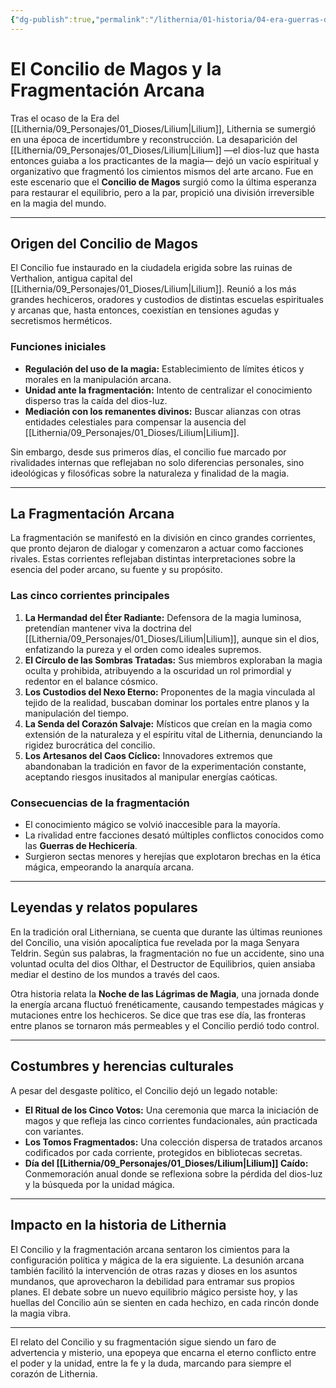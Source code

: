 ```yaml
---
{"dg-publish":true,"permalink":"/lithernia/01-historia/04-era-guerras-dioses/el-concilio-de-magos-y-la-fragmentacion-arcana/","title":"El Concilio de Magos y la Fragmentación Arcana","tags":["lithernia","lore","magia","evento_historico"]}
---
```


# El Concilio de Magos y la Fragmentación Arcana

Tras el ocaso de la Era del [[Lithernia/09_Personajes/01_Dioses/Lilium\|Lilium]], Lithernia se sumergió en una época de incertidumbre y reconstrucción. La desaparición del [[Lithernia/09_Personajes/01_Dioses/Lilium\|Lilium]] —el dios-luz que hasta entonces guiaba a los practicantes de la magia— dejó un vacío espiritual y organizativo que fragmentó los cimientos mismos del arte arcano. Fue en este escenario que el **Concilio de Magos** surgió como la última esperanza para restaurar el equilibrio, pero a la par, propició una división irreversible en la magia del mundo.

---

## Origen del Concilio de Magos

El Concilio fue instaurado en la ciudadela erigida sobre las ruinas de Verthalion, antigua capital del [[Lithernia/09_Personajes/01_Dioses/Lilium\|Lilium]]. Reunió a los más grandes hechiceros, oradores y custodios de distintas escuelas espirituales y arcanas que, hasta entonces, coexistían en tensiones agudas y secretismos herméticos.

### Funciones iniciales

- **Regulación del uso de la magia:** Establecimiento de límites éticos y morales en la manipulación arcana.
- **Unidad ante la fragmentación:** Intento de centralizar el conocimiento disperso tras la caída del dios-luz.
- **Mediación con los remanentes divinos:** Buscar alianzas con otras entidades celestiales para compensar la ausencia del [[Lithernia/09_Personajes/01_Dioses/Lilium\|Lilium]].

Sin embargo, desde sus primeros días, el concilio fue marcado por rivalidades internas que reflejaban no solo diferencias personales, sino ideológicas y filosóficas sobre la naturaleza y finalidad de la magia.

---

## La Fragmentación Arcana

La fragmentación se manifestó en la división en cinco grandes corrientes, que pronto dejaron de dialogar y comenzaron a actuar como facciones rivales. Estas corrientes reflejaban distintas interpretaciones sobre la esencia del poder arcano, su fuente y su propósito.

### Las cinco corrientes principales

1. **La Hermandad del Éter Radiante:** Defensora de la magia luminosa, pretendían mantener viva la doctrina del [[Lithernia/09_Personajes/01_Dioses/Lilium\|Lilium]], aunque sin el dios, enfatizando la pureza y el orden como ideales supremos.
2. **El Círculo de las Sombras Tratadas:** Sus miembros exploraban la magia oculta y prohibida, atribuyendo a la oscuridad un rol primordial y redentor en el balance cósmico.
3. **Los Custodios del Nexo Eterno:** Proponentes de la magia vinculada al tejido de la realidad, buscaban dominar los portales entre planos y la manipulación del tiempo.
4. **La Senda del Corazón Salvaje:** Místicos que creían en la magia como extensión de la naturaleza y el espíritu vital de Lithernia, denunciando la rigidez burocrática del concilio.
5. **Los Artesanos del Caos Cíclico:** Innovadores extremos que abandonaban la tradición en favor de la experimentación constante, aceptando riesgos inusitados al manipular energías caóticas.

### Consecuencias de la fragmentación

- El conocimiento mágico se volvió inaccesible para la mayoría.  
- La rivalidad entre facciones desató múltiples conflictos conocidos como las **Guerras de Hechicería**.  
- Surgieron sectas menores y herejías que explotaron brechas en la ética mágica, empeorando la anarquía arcana.  

---

## Leyendas y relatos populares

En la tradición oral Litherniana, se cuenta que durante las últimas reuniones del Concilio, una visión apocalíptica fue revelada por la maga Senyara Teldrin. Según sus palabras, la fragmentación no fue un accidente, sino una voluntad oculta del dios Olthar, el Destructor de Equilibrios, quien ansiaba mediar el destino de los mundos a través del caos.

Otra historia relata la **Noche de las Lágrimas de Magia**, una jornada donde la energía arcana fluctuó frenéticamente, causando tempestades mágicas y mutaciones entre los hechiceros. Se dice que tras ese día, las fronteras entre planos se tornaron más permeables y el Concilio perdió todo control.

---

## Costumbres y herencias culturales

A pesar del desgaste político, el Concilio dejó un legado notable:

- **El Ritual de los Cinco Votos:** Una ceremonia que marca la iniciación de magos y que refleja las cinco corrientes fundacionales, aún practicada con variantes.
- **Los Tomos Fragmentados:** Una colección dispersa de tratados arcanos codificados por cada corriente, protegidos en bibliotecas secretas.
- **Día del [[Lithernia/09_Personajes/01_Dioses/Lilium\|Lilium]] Caído:** Conmemoración anual donde se reflexiona sobre la pérdida del dios-luz y la búsqueda por la unidad mágica.

---

## Impacto en la historia de Lithernia

El Concilio y la fragmentación arcana sentaron los cimientos para la configuración política y mágica de la era siguiente. La desunión arcana también facilitó la intervención de otras razas y dioses en los asuntos mundanos, que aprovecharon la debilidad para entramar sus propios planes. El debate sobre un nuevo equilibrio mágico persiste hoy, y las huellas del Concilio aún se sienten en cada hechizo, en cada rincón donde la magia vibra.

---

El relato del Concilio y su fragmentación sigue siendo un faro de advertencia y misterio, una epopeya que encarna el eterno conflicto entre el poder y la unidad, entre la fe y la duda, marcando para siempre el corazón de Lithernia.
